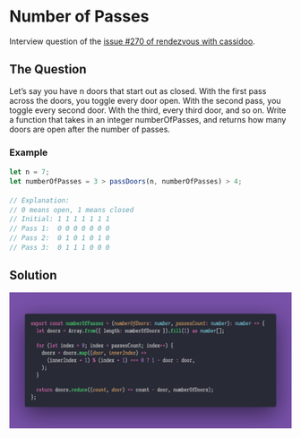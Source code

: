 # Number of Passes

Interview question of the [issue #270 of rendezvous with cassidoo](https://buttondown.email/cassidoo/archive/i-never-regretted-what-i-turned-down-angela/).

## The Question

Let’s say you have n doors that start out as closed. With the first pass across the doors, you
toggle every door open. With the second pass, you toggle every second door. With the third, every
third door, and so on. Write a function that takes in an integer numberOfPasses, and returns how
many doors are open after the number of passes.

### Example

```js
let n = 7;
let numberOfPasses = 3 > passDoors(n, numberOfPasses) > 4;

// Explanation:
// 0 means open, 1 means closed
// Initial: 1 1 1 1 1 1 1
// Pass 1:  0 0 0 0 0 0 0
// Pass 2:  0 1 0 1 0 1 0
// Pass 3:  0 1 1 1 0 0 0
```

## Solution

![Code Polaroid](./code.png)
